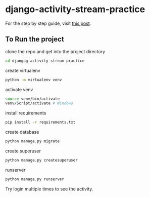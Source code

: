 # django-activity-stream-practice

For the step by step guide, visit [this post](https://jnpnote.com/django-activity-stream-practice/).

## To Run the project

clone the repo and get into the project directory
```bash
cd djangog-activity-stream-practice
```
create virtualenv

```bash
python -m virtualenv venv
```

activate venv

```bash
source venv/bin/activate
venv/Script/activate # Windows
```

install requirements

```bash
pip install -r requirements.txt
```

create database
```bash
python manage.py migrate
```

create superuser
```bash
python manage.py createsuperuser
```

runserver
```bash
python manage.py runserver
```

Try login multiple times to see the activity.